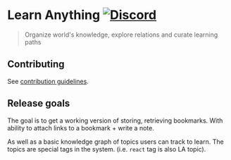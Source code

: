 # Learn Anything [![Discord](https://img.shields.io/badge/-Discord-0a0a0a.svg?style=flat&colorA=0a0a0a)](https://discord.gg/KKYdWjt)

> Organize world's knowledge, explore relations and curate learning paths

## Contributing

See [contribution guidelines](contributing.md).

## Release goals

The goal is to get a working version of storing, retrieving bookmarks. With ability to attach links to a bookmark + write a note.

As well as a basic knowledge graph of topics users can track to learn. The topics are special tags in the system. (i.e. `react` tag is also LA topic).
